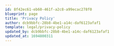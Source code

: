 ```yaml
---
id: 8f42ec61-eb60-461f-a2c8-a99ecac278f0
blueprint: page
title: 'Privacy Policy'
author: dcb9bbfc-28b8-4be1-a14c-daf6123afaf1
template: legal/privacy-policy
updated_by: dcb9bbfc-28b8-4be1-a14c-daf6123afaf1
updated_at: 1694800311
---
```

